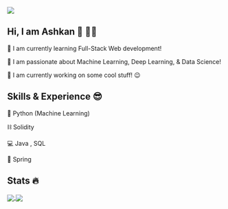 ![](https://github.com/ashgozli/ashgozli/blob/main/Lets%20Code%20Banner.jpg)

## Hi, I am Ashkan 👋 👨‍💻 

🌱 I am currently learning Full-Stack Web development! 

💚 I am passionate about Machine Learning, Deep Learning, & Data Science!  

🔭 I am currently working on some cool stuff! 😉 

## Skills & Experience 😎

🐍 Python (Machine Learning)

⛓️ Solidity

💻 Java , SQL

🍃 Spring 

## Stats 🔥

<a href="https://github.com/anuraghazra/github-readme-stats">
  <img align="center" src="https://github-readme-stats.vercel.app/api?username=ashgozli&show_icons=true&theme=merko" />
</a>
<a href="https://github.com/anuraghazra/github-readme-stats">
  <img align="center" src="https://github-readme-stats.vercel.app/api/top-langs/?username=ashgozli&langs_count=8&theme=merko" />
</a>
